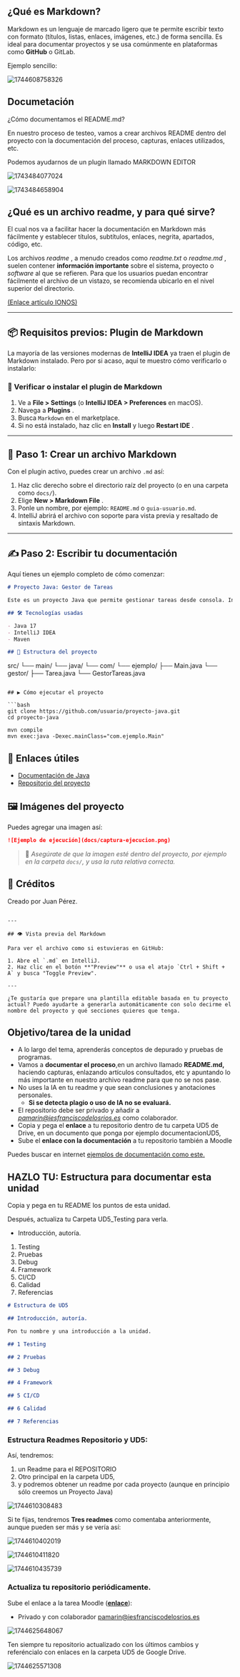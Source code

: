 ## ¿Qué es Markdown?

Markdown es un lenguaje de marcado ligero que te permite escribir texto con formato (títulos, listas, enlaces, imágenes, etc.) de forma sencilla. Es ideal para documentar proyectos y se usa comúnmente en plataformas como **GitHub** o GitLab.

Ejemplo sencillo:

![1744608758326](image/Documentacion/1744608758326.png)

## Documetación

¿Cómo documentamos el README.md?

En nuestro proceso de testeo, vamos a crear archivos README dentro del proyecto con la documentación del proceso, capturas, enlaces utilizados, etc.

Podemos ayudarnos de un plugin llamado MARKDOWN EDITOR

![1743484077024](image/1Testing/1743484077024.png)

![1743484658904](image/1Testing/1743484658904.png)

## ¿Qué es un archivo readme, y para qué sirve?

El cual nos va a facilitar hacer la documentación en Markdown más fácilmente y establecer títulos, subtítulos, enlaces, negrita, apartados, código, etc.

Los archivos  *readme* , a menudo creados como *readme.txt* o  *readme.md* , suelen contener **información importante** sobre el sistema, proyecto o *software* al que se refieren. Para que los usuarios puedan encontrar fácilmente el archivo de un vistazo, se recomienda ubicarlo en el nivel superior del directorio.

[(Enlace artículo IONOS)](https://www.ionos.es/digitalguide/paginas-web/desarrollo-web/archivo-readme/#:~:text=Los%20archivos%20readme%2C%20a%20menudo,el%20nivel%20superior%20del%20directorio.)

---

## 📦 Requisitos previos: Plugin de Markdown

La mayoría de las versiones modernas de **IntelliJ IDEA** ya traen el plugin de Markdown instalado. Pero por si acaso, aquí te muestro cómo verificarlo o instalarlo:

### 🔧 Verificar o instalar el plugin de Markdown

1. Ve a **File > Settings** (o **IntelliJ IDEA > Preferences** en macOS).
2. Navega a  **Plugins** .
3. Busca `Markdown` en el marketplace.
4. Si no está instalado, haz clic en **Install** y luego  **Restart IDE** .

---

## 📝 Paso 1: Crear un archivo Markdown

Con el plugin activo, puedes crear un archivo `.md` así:

1. Haz clic derecho sobre el directorio raíz del proyecto (o en una carpeta como `docs/`).
2. Elige  **New > Markdown File** .
3. Ponle un nombre, por ejemplo: `README.md` o `guia-usuario.md`.
4. IntelliJ abrirá el archivo con soporte para vista previa y resaltado de sintaxis Markdown.

---

## ✍️ Paso 2: Escribir tu documentación

Aquí tienes un ejemplo completo de cómo comenzar:

```markdown
# Proyecto Java: Gestor de Tareas

Este es un proyecto Java que permite gestionar tareas desde consola. Incluye funcionalidades como agregar, eliminar y listar tareas.

## 🛠️ Tecnologías usadas

- Java 17
- IntelliJ IDEA
- Maven

## 📁 Estructura del proyecto

```

src/
└── main/
└── java/
└── com/
└── ejemplo/
├── Main.java
└── gestor/
├── Tarea.java
└── GestorTareas.java

```

## ▶️ Cómo ejecutar el proyecto

```bash
git clone https://github.com/usuario/proyecto-java.git
cd proyecto-java

mvn compile
mvn exec:java -Dexec.mainClass="com.ejemplo.Main"
```

## 🔗 Enlaces útiles

* [Documentación de Java](https://docs.oracle.com/en/java/)
* [Repositorio del proyecto](https://github.com/usuario/proyecto-java)

## 🖼️ Imágenes del proyecto

Puedes agregar una imagen así:

```markdown
![Ejemplo de ejecución](docs/captura-ejecucion.png)
```

> 📌 *Asegúrate de que la imagen esté dentro del proyecto, por ejemplo en la carpeta `docs/`, y usa la ruta relativa correcta.*

## 👤 Créditos

Creado por Juan Pérez.

```

---

## 👁️ Vista previa del Markdown

Para ver el archivo como si estuvieras en GitHub:

1. Abre el `.md` en IntelliJ.
2. Haz clic en el botón **"Preview"** o usa el atajo `Ctrl + Shift + A` y busca "Toggle Preview".

---

¿Te gustaría que prepare una plantilla editable basada en tu proyecto actual? Puedo ayudarte a generarla automáticamente con solo decirme el nombre del proyecto y qué secciones quieres que tenga.
```

## Objetivo/tarea de la unidad

* A lo largo del tema, aprenderás conceptos de depurado y pruebas de programas.
* Vamos a **documentar el proceso**,en un archivo llamado **README.md,** haciendo capturas, enlazando artículos consultados, etc y apuntando lo más importante en nuestro archivo readme para que no se nos pase.
* No uses la IA en tu readme y que sean conclusiones y anotaciones personales.
  * **Si se detecta plagio o uso de IA no se evaluará.**
* El repositorio debe ser privado y añadir a *pamarin@iesfranciscodelosrios.es* como colaborador.
* Copia y pega el **enlace** a tu repositorio dentro de tu carpeta UD5 de Drive, en un documento que ponga por ejemplo documentacionUD5,
* Sube el **enlace con la documentación** a tu repositorio también  a Moodle

Puedes buscar en internet [ejemplos de documentación como este.](https://github.com/djaque/project-task)

## HAZLO TU: Estructura para documentar esta unidad

Copia y pega en tu README los puntos de esta unidad.

Después, actualiza tu Carpeta UD5_Testing para verla.

* Introducción, autoría.

1. Testing
2. Pruebas
3. Debug
4. Framework
5. CI/CD
6. Calidad
7. Referencias

```markdown
# Estructura de UD5

## Introducción, autoría.

Pon tu nombre y una introducción a la unidad.

## 1 Testing

## 2 Pruebas

## 3 Debug

## 4 Framework

## 5 CI/CD

## 6 Calidad

## 7 Referencias


```

### Estructura Readmes Repositorio y UD5:

Así, tendremos:

1. un Readme para el REPOSITORIO
2. Otro principal en la carpeta  UD5,
3. y podremos obtener un readme por cada proyecto (aunque en principio sólo creemos un Proyecto Java)

![1744610308483](image/Documentacion/1744610308483.png)

Si te fijas, tendremos **Tres readmes** como comentaba anteriormente, aunque pueden ser más y se vería así:

![1744610402019](image/Documentacion/1744610402019.png)

![1744610411820](image/Documentacion/1744610411820.png)

![1744610435739](image/Documentacion/1744610435739.png)

### Actualiza tu repositorio periódicamente.

Sube el enlace a la tarea Moodle (**[enlace](https://educacionadistancia.juntadeandalucia.es/centros/cordoba/mod/assign/view.php?id=348671)**):

* Privado y con colaborador pamarin@iesfranciscodelosrios.es

![1744625648067](image/Documentacion/1744625648067.png)

Ten siempre tu repositorio actualizado con los últimos cambios y referéncialo con enlaces en la carpeta UD5 de Google Drive.

![1744625571308](image/Documentacion/1744625571308.png)
